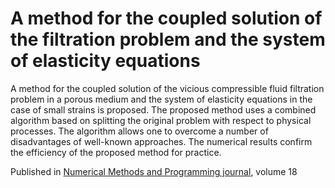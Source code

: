 # A method for the coupled solution of the filtration problem and the system of elasticity equations

A method for the coupled solution of the vicious compressible fluid filtration problem in a porous medium and the system of elasticity equations in the case of small strains is proposed. The proposed method uses a combined algorithm based on splitting the original problem with respect to physical processes. The algorithm allows one to overcome a number of disadvantages of well-known approaches. The numerical results confirm the efficiency of the proposed method for practice. 

Published in [Numerical Methods and Programming journal](http://num-meth.srcc.msu.ru/english/index.html), volume 18
